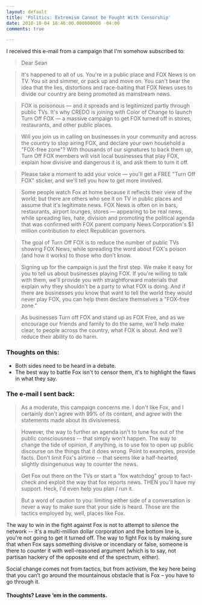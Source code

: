 ```yaml
---
layout: default
title: 'Politics: Extremism Cannot be Fought With Censorship'
date: 2010-10-04 18:46:00.000000000 -04:00
comments: true

---
```

I received this e-mail from a campaign that I'm somehow subscribed to:

> Dear Sean

>It's happened to all of us. You're in a public place and FOX News is on TV. You sit and simmer, or pack up and move on. You can't bear the idea that the lies, distortions and race-baiting that FOX News uses to divide our country are being promoted as mainstream news.

> FOX is poisonous — and it spreads and is legitimized partly through public TVs. It's why CREDO is joining with Color of Change to launch Turn Off FOX — a massive campaign to get FOX turned off in stores, restaurants, and other public places.

> Will you join us in calling on businesses in your community and across the country to stop airing FOX, and declare your own household a "FOX-free zone"? With thousands of our signatures to back them up, Turn Off FOX members will visit local businesses that play FOX, explain how divisive and dangerous it is, and ask them to turn it off.

> Please take a moment to add your voice — you'll get a FREE "Turn Off FOX" sticker, and we'll tell you how to get more involved.

> Some people watch Fox at home because it reflects their view of the world; but there are others who see it on TV in public places and assume that it's legitimate news. FOX News is often on in bars, restaurants, airport lounges, stores — appearing to be real news, while spreading lies, hate, division and promoting the political agenda that was confirmed with FOX parent company News Corporation's $1 million contribution to elect Republican governors.

> The goal of Turn Off FOX is to reduce the number of public TVs showing FOX News, while spreading the word about FOX's poison (and how it works) to those who don't know.

> Signing up for the campaign is just the first step. We make it easy for you to tell us about businesses playing FOX. If you're willing to talk with them, we'll provide you with straightforward materials that explain why they shouldn't be a party to what FOX is doing. And if there are businesses you know that want to tell the world they would never play FOX, you can help them declare themselves a "FOX-free zone."

> As businesses Turn off FOX and stand up as FOX Free, and as we encourage our friends and family to do the same, we'll help make clear, to people across the country, what FOX is about. And we'll reduce their ability to do harm. 

### Thoughts on this:
* Both sides need to be heard in a debate.  
* The best way to battle Fox isn't to censor them, it's to highlight the flaws in what they say. 

### The e-mail I sent back: 

> As a moderate, this campaign concerns me. I don't like Fox, and I certainly don't agree with 99% of its content, and agree with the statements made about its divisiveness.

> However, the way to further an agenda isn't to tune fox out of the public consciousness -- that simply won't happen. The way to change the tide of opinion, if anything, is to use fox to open up public discourse on the things that it does wrong. Point to examples, provide facts. Don't limit Fox's airtime -- that seems like a half-hearted, slightly disingenuous way to counter the news.

> Get Fox out there on the TVs or start a "fox watchdog" group to fact-check and exploit the way that fox reports news. THEN you'll have my support. Heck, I'd even help you plan / run it.

> But a word of caution to you: limiting either side of a conversation is never a way to make sure that your side is heard. Those are the tactics employed by, well, places like Fox. 

The way to win in the fight against Fox is not to attempt to silence the network -- it's a multi-million dollar corporation and the bottom line is, you're not going to get it turned off. The way to fight Fox is by making sure that when Fox says something divisive or incendiary or false, someone is there to counter it with well-reasoned argument (which is to say, not partisan hackery of the opposite end of the spectrum, either).  

Social change comes not from tactics, but from activism, the key here being that you can’t go around the mountainous obstacle that is Fox – you have to go through it.  

#### Thoughts? Leave ‘em in the comments.
